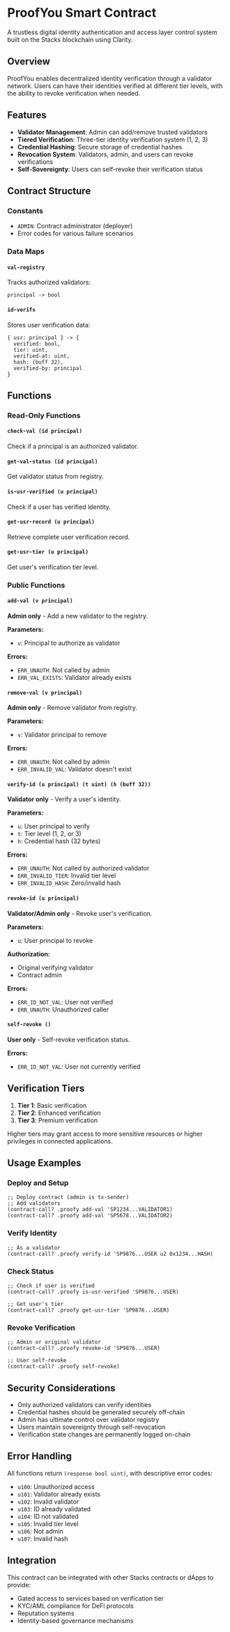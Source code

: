 # ProofYou Smart Contract

A trustless digital identity authentication and access layer control system built on the Stacks blockchain using Clarity.

## Overview

ProofYou enables decentralized identity verification through a validator network. Users can have their identities verified at different tier levels, with the ability to revoke verification when needed.

## Features

- **Validator Management**: Admin can add/remove trusted validators
- **Tiered Verification**: Three-tier identity verification system (1, 2, 3)
- **Credential Hashing**: Secure storage of credential hashes
- **Revocation System**: Validators, admin, and users can revoke verifications
- **Self-Sovereignty**: Users can self-revoke their verification status

## Contract Structure

### Constants

- `ADMIN`: Contract administrator (deployer)
- Error codes for various failure scenarios

### Data Maps

#### `val-registry`
Tracks authorized validators:
```clarity
principal -> bool
```

#### `id-verifs` 
Stores user verification data:
```clarity
{ usr: principal } -> {
  verified: bool,
  tier: uint,
  verified-at: uint,
  hash: (buff 32),
  verified-by: principal
}
```

## Functions

### Read-Only Functions

#### `check-val (id principal)`
Check if a principal is an authorized validator.

#### `get-val-status (id principal)`
Get validator status from registry.

#### `is-usr-verified (u principal)`
Check if a user has verified identity.

#### `get-usr-record (u principal)`
Retrieve complete user verification record.

#### `get-usr-tier (u principal)`
Get user's verification tier level.

### Public Functions

#### `add-val (v principal)`
**Admin only** - Add a new validator to the registry.

**Parameters:**
- `v`: Principal to authorize as validator

**Errors:**
- `ERR_UNAUTH`: Not called by admin
- `ERR_VAL_EXISTS`: Validator already exists

#### `remove-val (v principal)`
**Admin only** - Remove validator from registry.

**Parameters:**
- `v`: Validator principal to remove

**Errors:**
- `ERR_UNAUTH`: Not called by admin
- `ERR_INVALID_VAL`: Validator doesn't exist

#### `verify-id (u principal) (t uint) (h (buff 32))`
**Validator only** - Verify a user's identity.

**Parameters:**
- `u`: User principal to verify
- `t`: Tier level (1, 2, or 3)
- `h`: Credential hash (32 bytes)

**Errors:**
- `ERR_UNAUTH`: Not called by authorized validator
- `ERR_INVALID_TIER`: Invalid tier level
- `ERR_INVALID_HASH`: Zero/invalid hash

#### `revoke-id (u principal)`
**Validator/Admin only** - Revoke user's verification.

**Parameters:**
- `u`: User principal to revoke

**Authorization:**
- Original verifying validator
- Contract admin

**Errors:**
- `ERR_ID_NOT_VAL`: User not verified
- `ERR_UNAUTH`: Unauthorized caller

#### `self-revoke ()`
**User only** - Self-revoke verification status.

**Errors:**
- `ERR_ID_NOT_VAL`: User not currently verified

## Verification Tiers

1. **Tier 1**: Basic verification
2. **Tier 2**: Enhanced verification  
3. **Tier 3**: Premium verification

Higher tiers may grant access to more sensitive resources or higher privileges in connected applications.

## Usage Examples

### Deploy and Setup
```clarity
;; Deploy contract (admin is tx-sender)
;; Add validators
(contract-call? .proofy add-val 'SP1234...VALIDATOR1)
(contract-call? .proofy add-val 'SP5678...VALIDATOR2)
```

### Verify Identity
```clarity
;; As a validator
(contract-call? .proofy verify-id 'SP9876...USER u2 0x1234...HASH)
```

### Check Status
```clarity
;; Check if user is verified
(contract-call? .proofy is-usr-verified 'SP9876...USER)

;; Get user's tier
(contract-call? .proofy get-usr-tier 'SP9876...USER)
```

### Revoke Verification
```clarity
;; Admin or original validator
(contract-call? .proofy revoke-id 'SP9876...USER)

;; User self-revoke
(contract-call? .proofy self-revoke)
```

## Security Considerations

- Only authorized validators can verify identities
- Credential hashes should be generated securely off-chain
- Admin has ultimate control over validator registry
- Users maintain sovereignty through self-revocation
- Verification state changes are permanently logged on-chain

## Error Handling

All functions return `(response bool uint)`, with descriptive error codes:

- `u100`: Unauthorized access
- `u101`: Validator already exists
- `u102`: Invalid validator
- `u103`: ID already validated
- `u104`: ID not validated
- `u105`: Invalid tier level
- `u106`: Not admin
- `u107`: Invalid hash

## Integration

This contract can be integrated with other Stacks contracts or dApps to provide:

- Gated access to services based on verification tier
- KYC/AML compliance for DeFi protocols
- Reputation systems
- Identity-based governance mechanisms

